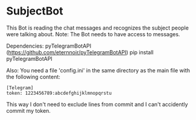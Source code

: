 # SubjectBot

This Bot is reading the chat messages and recognizes the subject people were talking about.
Note: The Bot needs to have access to messages.

Dependencies:
    pyTelegramBotAPI (https://github.com/eternnoir/pyTelegramBotAPI)
    pip install pyTelegramBotAPI

Also:
You need a file 'config.ini' in the same directory as the main file
with the following content:

    [Telegram]
    token: 1223456789:abcdefghijklmnopqrstu

This way I don't need to exclude lines from commit and I can't accidently commit my token.
